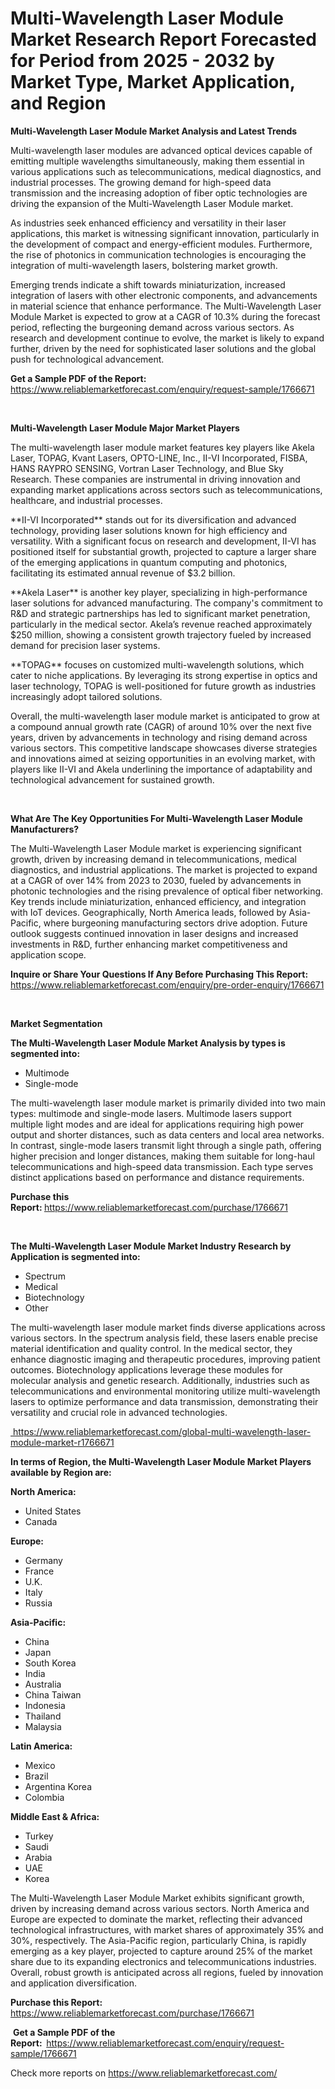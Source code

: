 <p><h1>Multi-Wavelength Laser Module Market Research Report Forecasted for Period from 2025 -  2032 by Market Type, Market Application, and Region</h1></p><p><strong>Multi-Wavelength Laser Module Market Analysis and Latest Trends</strong></p>
<p><p>Multi-wavelength laser modules are advanced optical devices capable of emitting multiple wavelengths simultaneously, making them essential in various applications such as telecommunications, medical diagnostics, and industrial processes. The growing demand for high-speed data transmission and the increasing adoption of fiber optic technologies are driving the expansion of the Multi-Wavelength Laser Module market. </p><p>As industries seek enhanced efficiency and versatility in their laser applications, this market is witnessing significant innovation, particularly in the development of compact and energy-efficient modules. Furthermore, the rise of photonics in communication technologies is encouraging the integration of multi-wavelength lasers, bolstering market growth. </p><p>Emerging trends indicate a shift towards miniaturization, increased integration of lasers with other electronic components, and advancements in material science that enhance performance. The Multi-Wavelength Laser Module Market is expected to grow at a CAGR of 10.3% during the forecast period, reflecting the burgeoning demand across various sectors. As research and development continue to evolve, the market is likely to expand further, driven by the need for sophisticated laser solutions and the global push for technological advancement.</p></p>
<p><strong>Get a Sample PDF of the Report:&nbsp;</strong> <a href="https://www.reliablemarketforecast.com/enquiry/request-sample/1766671?utm_campaign=2140&utm_medium=2&utm_source=Github&utm_content=ia&utm_term=13022025&utm_id=multi-wavelength-laser-module">https://www.reliablemarketforecast.com/enquiry/request-sample/1766671</a></p>
<p>&nbsp;</p>
<p><strong>Multi-Wavelength Laser Module Major Market Players</strong></p>
<p><p>The multi-wavelength laser module market features key players like Akela Laser, TOPAG, Kvant Lasers, OPTO-LINE, Inc., II-VI Incorporated, FISBA, HANS RAYPRO SENSING, Vortran Laser Technology, and Blue Sky Research. These companies are instrumental in driving innovation and expanding market applications across sectors such as telecommunications, healthcare, and industrial processes.</p><p>**II-VI Incorporated** stands out for its diversification and advanced technology, providing laser solutions known for high efficiency and versatility. With a significant focus on research and development, II-VI has positioned itself for substantial growth, projected to capture a larger share of the emerging applications in quantum computing and photonics, facilitating its estimated annual revenue of $3.2 billion.</p><p>**Akela Laser** is another key player, specializing in high-performance laser solutions for advanced manufacturing. The company's commitment to R&D and strategic partnerships has led to significant market penetration, particularly in the medical sector. Akela’s revenue reached approximately $250 million, showing a consistent growth trajectory fueled by increased demand for precision laser systems.</p><p>**TOPAG** focuses on customized multi-wavelength solutions, which cater to niche applications. By leveraging its strong expertise in optics and laser technology, TOPAG is well-positioned for future growth as industries increasingly adopt tailored solutions.</p><p>Overall, the multi-wavelength laser module market is anticipated to grow at a compound annual growth rate (CAGR) of around 10% over the next five years, driven by advancements in technology and rising demand across various sectors. This competitive landscape showcases diverse strategies and innovations aimed at seizing opportunities in an evolving market, with players like II-VI and Akela underlining the importance of adaptability and technological advancement for sustained growth.</p></p>
<p>&nbsp;</p>
<p><strong>What Are The Key Opportunities For Multi-Wavelength Laser Module Manufacturers?</strong></p>
<p><p>The Multi-Wavelength Laser Module market is experiencing significant growth, driven by increasing demand in telecommunications, medical diagnostics, and industrial applications. The market is projected to expand at a CAGR of over 14% from 2023 to 2030, fueled by advancements in photonic technologies and the rising prevalence of optical fiber networking. Key trends include miniaturization, enhanced efficiency, and integration with IoT devices. Geographically, North America leads, followed by Asia-Pacific, where burgeoning manufacturing sectors drive adoption. Future outlook suggests continued innovation in laser designs and increased investments in R&D, further enhancing market competitiveness and application scope.</p></p>
<p><strong>Inquire or Share Your Questions If Any Before Purchasing This Report:</strong> <a href="https://www.reliablemarketforecast.com/enquiry/pre-order-enquiry/1766671?utm_campaign=2140&utm_medium=2&utm_source=Github&utm_content=ia&utm_term=13022025&utm_id=multi-wavelength-laser-module">https://www.reliablemarketforecast.com/enquiry/pre-order-enquiry/1766671</a></p>
<p>&nbsp;</p>
<p><strong>Market Segmentation</strong></p>
<p><strong>The Multi-Wavelength Laser Module Market Analysis by types is segmented into:</strong></p>
<p><ul><li>Multimode</li><li>Single-mode</li></ul></p>
<p><p>The multi-wavelength laser module market is primarily divided into two main types: multimode and single-mode lasers. Multimode lasers support multiple light modes and are ideal for applications requiring high power output and shorter distances, such as data centers and local area networks. In contrast, single-mode lasers transmit light through a single path, offering higher precision and longer distances, making them suitable for long-haul telecommunications and high-speed data transmission. Each type serves distinct applications based on performance and distance requirements.</p></p>
<p><strong>Purchase this Report:&nbsp;</strong><a href="https://www.reliablemarketforecast.com/purchase/1766671?utm_campaign=2140&utm_medium=2&utm_source=Github&utm_content=ia&utm_term=13022025&utm_id=multi-wavelength-laser-module">https://www.reliablemarketforecast.com/purchase/1766671</a></p>
<p>&nbsp;</p>
<p><strong>The Multi-Wavelength Laser Module Market Industry Research by Application is segmented into:</strong></p>
<p><ul><li>Spectrum</li><li>Medical</li><li>Biotechnology</li><li>Other</li></ul></p>
<p><p>The multi-wavelength laser module market finds diverse applications across various sectors. In the spectrum analysis field, these lasers enable precise material identification and quality control. In the medical sector, they enhance diagnostic imaging and therapeutic procedures, improving patient outcomes. Biotechnology applications leverage these modules for molecular analysis and genetic research. Additionally, industries such as telecommunications and environmental monitoring utilize multi-wavelength lasers to optimize performance and data transmission, demonstrating their versatility and crucial role in advanced technologies.</p></p>
<p><a href="https://www.reliablemarketforecast.com/global-multi-wavelength-laser-module-market-r1766671?utm_campaign=2140&utm_medium=2&utm_source=Github&utm_content=ia&utm_term=13022025&utm_id=multi-wavelength-laser-module">&nbsp;https://www.reliablemarketforecast.com/global-multi-wavelength-laser-module-market-r1766671</a></p>
<p><strong>In terms of Region, the Multi-Wavelength Laser Module Market Players available by Region are:</strong></p>
<p>
    <p> <strong> North America: </strong>
        <ul>
            <li>United States</li>
            <li>Canada</li>
        </ul>
        </p> 
    <p> <strong> Europe: </strong>
        <ul>
            <li>Germany</li>
            <li>France</li>
            <li>U.K.</li>
            <li>Italy</li>
            <li>Russia</li>
        </ul>
        </p> 
    <p> <strong> Asia-Pacific: </strong>
        <ul>
            <li>China</li>
            <li>Japan</li>
            <li>South Korea</li>
            <li>India</li>
            <li>Australia</li>
            <li>China Taiwan</li>
            <li>Indonesia</li>
            <li>Thailand</li>
            <li>Malaysia</li>
        </ul>
        </p> 
    <p> <strong> Latin America: </strong>
        <ul>
            <li>Mexico</li>
            <li>Brazil</li>
            <li>Argentina Korea</li>
            <li>Colombia</li>
        </ul>
        </p> 
    <p> <strong> Middle East & Africa: </strong>
        <ul>
            <li>Turkey</li>
            <li>Saudi</li>
            <li>Arabia</li>
            <li>UAE</li>
            <li>Korea</li>
        </ul>
    </p>
    </p>
<p><p>The Multi-Wavelength Laser Module Market exhibits significant growth, driven by increasing demand across various sectors. North America and Europe are expected to dominate the market, reflecting their advanced technological infrastructures, with market shares of approximately 35% and 30%, respectively. The Asia-Pacific region, particularly China, is rapidly emerging as a key player, projected to capture around 25% of the market share due to its expanding electronics and telecommunications industries. Overall, robust growth is anticipated across all regions, fueled by innovation and application diversification.</p></p>
<p><strong>Purchase this Report: </strong><a href="https://www.reliablemarketforecast.com/purchase/1766671?utm_campaign=2140&utm_medium=2&utm_source=Github&utm_content=ia&utm_term=13022025&utm_id=multi-wavelength-laser-module">https://www.reliablemarketforecast.com/purchase/1766671</a></p>
<p>&nbsp;<strong>Get a Sample PDF of the Report:&nbsp;&nbsp;</strong><a href="https://www.reliablemarketforecast.com/enquiry/request-sample/1766671?utm_campaign=2140&utm_medium=2&utm_source=Github&utm_content=ia&utm_term=13022025&utm_id=multi-wavelength-laser-module">https://www.reliablemarketforecast.com/enquiry/request-sample/1766671</a></p>
<p><strong></strong></p>
<p>Check more reports on <a href="https://www.reliablemarketforecast.com/?utm_campaign=2140&utm_medium=2&utm_source=Github&utm_content=ia&utm_term=13022025&utm_id=multi-wavelength-laser-module">https://www.reliablemarketforecast.com/</a></p>